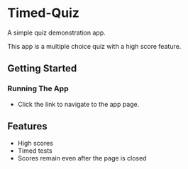 # Timed-Quiz

A simple quiz demonstration app.

This app is a multiple choice quiz with a high score feature.

## Getting Started

### Running The App

* Click the link to navigate to the app page.

## Features
* High scores
* Timed tests
* Scores remain even after the page is closed
